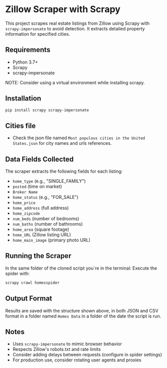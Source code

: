 # Zillow Scraper with Scrapy

This project scrapes real estate listings from Zillow using Scrapy with `scrapy-impersonate` to avoid detection. It extracts detailed property information for specified cities.

## Requirements

- Python 3.7+
- Scrapy
- scrapy-impersonate

NOTE: Consider using a virtual environment while installing scrapy.

## Installation

```bash
pip install scrapy scrapy-impersonate
```

## Cities file
 - Check the json file named `Most populous cities in the United States.json` for city names and urls references.

## Data Fields Collected

The scraper extracts the following fields for each listing:
- `home_type` (e.g., "SINGLE_FAMILY")
- `posted` (time on market)
- `Broker Name`
- `home_status` (e.g., "FOR_SALE")
- `home_price`
- `home_address` (full address)
- `home_zipcode`
- `num_beds` (number of bedrooms)
- `num_baths` (number of bathrooms)
- `home_area` (square footage)
- `home_URL` (Zillow listing URL)
- `home_main_image` (primary photo URL)

## Running the Scraper

In the same folder of the cloned script you`re in the terminal:
Execute the spider with:

```bash
scrapy crawl homesspider
```

## Output Format

Results are saved with the structure shown above, in both JSON and CSV format in a folder named `Homes Data` in a folder of the date the script is run.

## Notes

- Uses `scrapy-impersonate` to mimic browser behavior
- Respects Zillow's robots.txt and rate limits
- Consider adding delays between requests (configure in spider settings)
- For production use, consider rotating user agents and proxies
